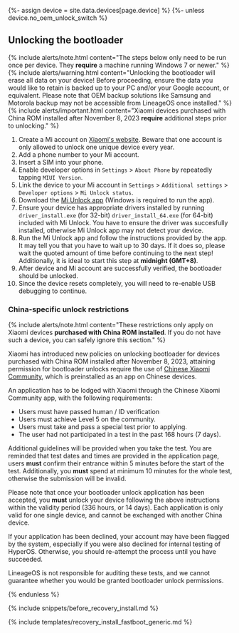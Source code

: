 {%- assign device = site.data.devices[page.device] %}
{%- unless device.no_oem_unlock_switch %}
## Unlocking the bootloader

{% include alerts/note.html content="The steps below only need to be run once per device. They **require** a machine running Windows 7 or newer." %}
{% include alerts/warning.html content="Unlocking the bootloader will erase all data on your device! Before proceeding, ensure the data you would like to retain is backed up to your PC and/or your Google account, or equivalent. Please note that OEM backup solutions like Samsung and Motorola backup may not be accessible from LineageOS once installed." %}
{% include alerts/important.html content="Xiaomi devices purchased with China ROM installed after November 8, 2023 **require** additional steps prior to unlocking." %}

1. Create a Mi account on [Xiaomi's website](https://global.account.xiaomi.com/pass/register). Beware that one account is only allowed to unlock one unique device every year.
2. Add a phone number to your Mi account.
3. Insert a SIM into your phone.
4. Enable developer options in `Settings` > `About Phone` by repeatedly tapping `MIUI Version`.
5. Link the device to your Mi account in `Settings` > `Additional settings` > `Developer options` > `Mi Unlock status`.
6. Download the [Mi Unlock app](https://en.miui.com/unlock/download_en.html) (Windows is required to run the app).
7. Ensure your device has appropriate drivers installed by running `driver_install.exe` (for 32-bit) `driver_install_64.exe` (for 64-bit) included with Mi Unlock. You have to ensure the driver was succesfully installed, otherwise Mi Unlock app may not detect your device.
8. Run the Mi Unlock app and follow the instructions provided by the app. It may tell you that you have to wait up to 30 days. If it does so, please wait the quoted amount of time before continuing to the next step! Additionally, it is ideal to start this step at **midnight (GMT+8)**.
9. After device and Mi account are successfully verified, the bootloader should be unlocked.
10. Since the device resets completely, you will need to re-enable USB debugging to continue.

### China-specific unlock restrictions

{% include alerts/note.html content="These restrictions only apply on Xiaomi devices **purchased with China ROM installed**. If you do not have such a device, you can safely ignore this section." %}

Xiaomi has introduced new policies on unlocking bootloader for devices purchased with China ROM installed after November 8, 2023, attaining permission for bootloader unlocks require the use of [Chinese Xiaomi Community](https://www.xiaomi.cn), which is preinstalled as an app on Chinese devices.

An application has to be lodged with Xiaomi through the Chinese Xiaomi Community app, with the following requirements:
* Users must have passed human / ID verification
* Users must achieve Level 5 on the community.
* Users must take and pass a special test prior to applying.
* The user had not participated in a test in the past 168 hours (7 days).

Additional guidelines will be provided when you take the test. You are reminded that test dates and times are provided in the application page, users **must** confirm their entrance within 5 minutes before the start of the test. Additionally, you **must** spend at minimum 10 minutes for the whole test, otherwise the submission will be invalid.

Please note that once your bootloader unlock application has been accepted, you **must** unlock your device following the above instructions within the validity period (336 hours, or 14 days). Each application is only valid for one single device, and cannot be exchanged with another China device.

If your application has been declined, your account may have been flagged by the system, especially if you were also declined for internal testing of HyperOS. Otherwise, you should re-attempt the process until you have succeeded.

LineageOS is not responsible for auditing these tests, and we cannot guarantee whether you would be granted bootloader unlock permissions.

{% endunless %}

{% include snippets/before_recovery_install.md %}

{% include templates/recovery_install_fastboot_generic.md %}
